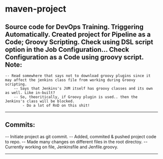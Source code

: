 # maven-project
Source code for DevOps Training. Triggering Automatically.
Created project for Pipeline as a Code; Groovy Scripting.
Check using DSL script option in the Job Configuration...
Check Configuration as a Code using groovy script.
Note:
-----
	-- Read somewhere that says not to download groovy plugins since it may affect the jenkins class file from working during Groovy scripting.
		-- Says that Jenkins's JVM itself has groovy classes and its own as well. Like in-built?
		-- So, theoritically, if Groovy plugin is used.. then the Jenkins's class will be blocked.
			- Do a lot of RnD on this shit!

-----
Commits:
--------
-- Initiate project as git commit.
-- Added, commited & pushed project code to repo.
-- Made many changes on different files in the root directoy.
-- Currently working on file, Jenkinsfile and Jenfile.groovy.

--------

